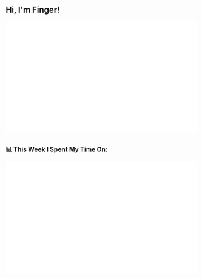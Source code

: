 <h2> Hi, I'm Finger!</h2>

<img align="right" src="https://raw.githubusercontent.com/spianmo/github-stats/master/generated/overview.svg#gh-light-mode-only">

<!-- <img align="right" height="160em" src="https://github-readme-stats-eight-theta.vercel.app/api/top-langs/?username=spianmo&layout=compact&langs_count=8&theme=algolia"/>	 -->
	
```go
package main

type Me struct {
	Name   string
	Job    string
	Code   string
	Skills string
}

func main() {
	me := &Me{
		Name:   "Finger",
		Job:    "Client-side Engineer",
		Code:   "Java and C++ and Others",
		Skills: "Android Security NLP ^o^",
	}
	_ = me
}
```


<h3>📊 This Week I Spent My Time On:</h3>
<img align='right' src="https://raw.githubusercontent.com/spianmo/github-stats/master/generated/languages.svg#gh-light-mode-only">

<!--START_SECTION:waka-->

```text
Kotlin                 22 hrs 18 mins  ████████████▒░░░░░░░░░░░░   49.64 %
Java                   18 hrs 34 mins  ██████████▒░░░░░░░░░░░░░░   41.34 %
YAML                   41 mins         ▒░░░░░░░░░░░░░░░░░░░░░░░░   01.53 %
XML                    39 mins         ▒░░░░░░░░░░░░░░░░░░░░░░░░   01.47 %
C++                    37 mins         ▒░░░░░░░░░░░░░░░░░░░░░░░░   01.41 %
```

<!--END_SECTION:waka-->
